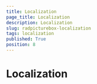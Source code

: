 ```yaml
---
title: Localization
page_title: Localization
description: Localization
slug: radpicturebox-localization
tags: localization
published: True
position: 8
---
```


# Localization
